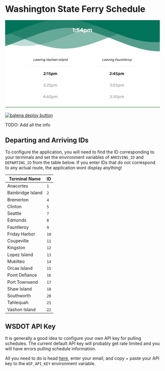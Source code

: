 # Washington State Ferry Schedule

![alt text](https://github.com/nucleardreamer/wsf-ferry-schedule/blob/master/wsf-ui.gif?raw=true "UI gif capture")

[![balena deploy button](https://www.balena.io/deploy.svg)](https://dashboard.balena-cloud.com/deploy?repoUrl=https://github.com/nucleardreamer/wsf-ferry-schedule)

TODO: Add all the info

## Departing and Arriving IDs

To configure the application, you will need to find the ID corresponding to your terminals and set the environment variables of `ARRIVING_ID` and `DEPARTING_ID` from the table below. If you enter IDs that do not correspond to any actual route, the application wont display anything!

| Terminal Name | ID |
| --- | --- |
| Anacortes | `1` |
| Bainbridge Island | `2` |
| Bremerton | `4` |
| Clinton | `5` |
| Seattle | `7` |
| Edmonds | `8` |
| Fauntleroy | `9` |
| Friday Harbor | `10` |
| Coupeville | `11` |
| Kingston | `12` |
| Lopez Island | `13` |
| Mukilteo | `14` |
| Orcas Island | `15` |
| Point Defiance | `16` |
| Port Townsend | `17` |
| Shaw Island | `18` |
| Southworth | `20` |
| Tahlequah | `21` |
| Vashon Island | `22` |

## WSDOT API Key

It is generally a good idea to configure your own API key for pulling schedules. The current default API key will probably get rate limited and you will have errors pulling schedule information. 

All you need to do is head [here](https://www.wsdot.com/traffic/api/), enter your email, and copy + paste your API key to the `WSF_API_KEY` environment variable.
